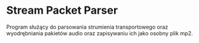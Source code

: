 # Stream Packet Parser

Program służący do parsowania strumienia transportowego oraz wyodrębniania pakietów audio oraz zapisywaniu ich jako osobny plik mp2.
